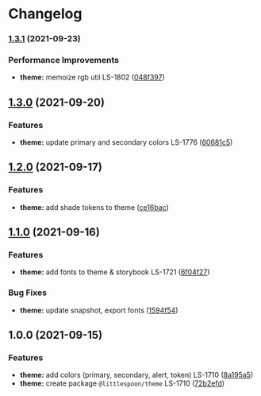 # Changelog

### [1.3.1](https://www.github.com/little-spoon-dev/design-system/compare/theme-v1.3.0...theme-v1.3.1) (2021-09-23)


### Performance Improvements

* **theme:** memoize rgb util LS-1802 ([048f397](https://www.github.com/little-spoon-dev/design-system/commit/048f3975f7692038b284fb1b6790804ba2e2a0a9))

## [1.3.0](https://www.github.com/little-spoon-dev/design-system/compare/theme-v1.2.0...theme-v1.3.0) (2021-09-20)


### Features

* **theme:** update primary and secondary colors LS-1776 ([60681c5](https://www.github.com/little-spoon-dev/design-system/commit/60681c564e533bf6852eb995d30b04b4cc7b0d4c))

## [1.2.0](https://www.github.com/little-spoon-dev/design-system/compare/theme-v1.1.0...theme-v1.2.0) (2021-09-17)

### Features

- **theme:** add shade tokens to theme ([ce16bac](https://www.github.com/little-spoon-dev/design-system/commit/ce16bacb53d5653e99abcd5ebea14ca7503f9666))

## [1.1.0](https://www.github.com/little-spoon-dev/design-system/compare/theme-v1.0.0...theme-v1.1.0) (2021-09-16)

### Features

- **theme:** add fonts to theme & storybook LS-1721 ([6f04f27](https://www.github.com/little-spoon-dev/design-system/commit/6f04f272b2006c4c46522af6a186db4b7162475d))

### Bug Fixes

- **theme:** update snapshot, export fonts ([1594f54](https://www.github.com/little-spoon-dev/design-system/commit/1594f5452fa282082ca08a9d2441146951d34f45))

## 1.0.0 (2021-09-15)

### Features

- **theme:** add colors (primary, secondary, alert, token) LS-1710 ([8a195a5](https://www.github.com/little-spoon-dev/design-system/commit/8a195a5243e69baf1e751caf1f634071537e2efd))
- **theme:** create package `@littlespoon/theme` LS-1710 ([72b2efd](https://www.github.com/little-spoon-dev/design-system/commit/72b2efd7f71c5e2533c0c63c15441675a655d6b4))
